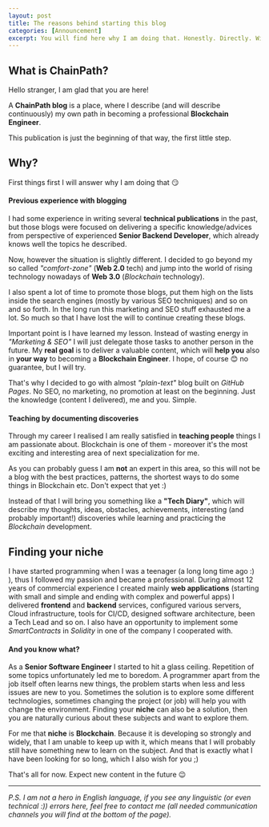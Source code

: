 ```yaml
---
layout: post
title: The reasons behind starting this blog
categories: [Announcement]
excerpt: You will find here why I am doing that. Honestly. Directly. With passion :) 
---
```


## What is ChainPath?

Hello stranger, I am glad that you are here!

A **ChainPath blog** is a place, where I describe (and will describe continuously)
my own path in becoming a professional **Blockchain Engineer**.

This publication is just the beginning of that way, the first little step.

## Why?

First things first I will answer why I am doing that :smirk:

#### Previous experience with blogging

I had some experience in writing several **technical publications** in the past, 
but those blogs were focused on delivering a specific knowledge/advices from perspective
of experienced **Senior Backend Developer**, which already knows well the topics he described.

Now, however the situation is slightly different. I decided to go beyond my so called *"comfort-zone"* (**Web 2.0** tech)
and jump into the world of rising technology nowadays of **Web 3.0** (*Blockchain* technology).

I also spent a lot of time to promote those blogs, put them high on the lists inside the search engines 
(mostly by various SEO techniques) and so on and so forth. In the long run this marketing and SEO stuff exhausted me a lot.
So much so that I have lost the will to continue creating these blogs.

Important point is I have learned my lesson. Instead of wasting energy in *"Marketing & SEO"* I will just delegate those
tasks to another person in the future. My **real goal** is to deliver a valuable content, which will **help you** also in **your
way** to becoming a **Blockchain Engineer**. I hope, of course :blush: no guarantee, but I will try.

That's why I decided to go with almost *"plain-text"* blog built on *GitHub Pages*. 
No SEO, no marketing, no promotion at least on the beginning.
Just the knowledge (content I delivered), me and you. Simple.

#### Teaching by documenting discoveries

Through my career I realised I am really satisfied in **teaching people** things I am passionate about.
Blockchain is one of them - moreover it's the most exciting and interesting area of next specialization for me.

As you can probably guess I am **not** an expert in this area, so this will not be a blog with the best practices, patterns, 
the shortest ways to do some things in Blockchain etc. Don't expect that yet :)

Instead of that I will bring you something like a **"Tech Diary"**,
which will describe my thoughts, ideas, obstacles, achievements, interesting (and probably important!) discoveries
while learning and practicing the *Blockchain* development.

## Finding your niche

I have started programming when I was a teenager (a long long time ago :) ), thus I followed my passion and became a professional.
During almost 12 years of commercial experience I created mainly **web applications** (starting with small and simple and ending with complex and powerful apps)
I delivered **frontend** and **backend** services, configured various servers, Cloud infrastructure, tools for CI/CD, designed software architecture,
been a Tech Lead and so on. I also have an opportunity to implement some *SmartContracts* in *Solidity* in one of the company I cooperated with. 

#### And you know what?

As a **Senior Software Engineer** I started to hit a glass ceiling. Repetition of some topics unfortunately led me to boredom.
A programmer apart from the job itself often learns new things, the problem starts when less and less issues are new to you.
Sometimes the solution is to explore some different technologies, sometimes changing the project (or job) 
will help you with change the environment. Finding your **niche** can also be a solution, then you are naturally curious 
about these subjects and want to explore them. 

For me that **niche** is **Blockchain**. Because it is developing so strongly and widely, that I am unable to keep up with it, 
which means that I will probably still have something new to learn on the subject. And that is exactly what 
I have been looking for so long, which I also wish for you ;)

That's all for now. Expect new content in the future :wink:

___

*P.S. I am not a hero in English language, if you see any linguistic (or even technical :)) errors here, 
feel free to contact me (all needed communication channels you will find at the bottom of the page).*